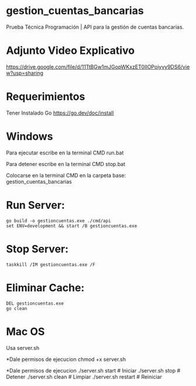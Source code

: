 # gestion_cuentas_bancarias
Prueba Técnica Programación | API para la gestión de cuentas bancarias.

# Adjunto Video Explicativo
https://drive.google.com/file/d/11TtBGw1mJGopWKxzET0IIOPoiyvy9DS6/view?usp=sharing

# Requerimientos

Tener Instalado Go
https://go.dev/doc/install



# ******************Windows******************

Para ejecutar escribe en la terminal CMD run.bat

Para detener escribe en la terminal CMD stop.bat


Colocarse en la terminal CMD en la carpeta base: gestion_cuentas_bancarias

# Run Server:
    go build -o gestioncuentas.exe ./cmd/api
    set ENV=development && start /B gestioncuentas.exe

# Stop Server: 
    taskkill /IM gestioncuentas.exe /F

# Eliminar Cache:
    DEL gestioncuentas.exe
    go clean


# ******************Mac OS******************

Usa server.sh

*Dale permisos de ejecucion
chmod +x server.sh

*Dale permisos de ejecucion
./server.sh start    # Iniciar
./server.sh stop     # Detener
./server.sh clean    # Limpiar
./server.sh restart  # Reiniciar

